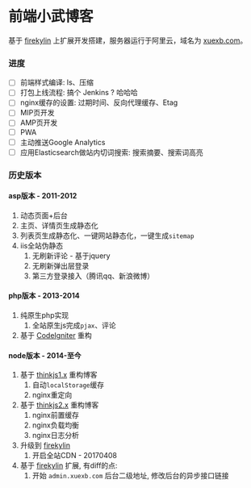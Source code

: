 # 前端小武博客

基于 [firekylin](https://github.com/firekylin/firekylin) 上扩展开发搭建，服务器运行于阿里云，域名为 [xuexb.com](https://xuexb.com/)。

### 进度

- [ ] 前端样式编译: ls、压缩
- [ ] 打包上线流程: 搞个 Jenkins ? 哈哈哈
- [ ] nginx缓存的设置: 过期时间、反向代理缓存、Etag
- [ ] MIP页开发
- [ ] AMP页开发
- [ ] PWA
- [ ] 主动推送Google Analytics
- [ ] 应用Elasticsearch做站内切词搜索: 搜索摘要、搜索词高亮

### 历史版本

#### asp版本 - 2011-2012

1. 动态页面+后台
1. 主页、详情页生成静态化
1. 列表页生成静态化、一键网站静态化，一键生成`sitemap`
1. iis全站伪静态
    1. 无刷新评论 - 基于jquery
    1. 无刷新弹出层登录
    1. 第三方登录接入（腾讯qq、新浪微博）

#### php版本 - 2013-2014

1. 纯原生php实现
    1. 全站原生js完成`pjax`、评论
1. 基于 [CodeIgniter](http://www.codeigniter.com/) 重构

#### node版本 - 2014-至今

1. 基于 [thinkjs1.x](https://thinkjs.org/) 重构博客
    1. 自动`localStorage`缓存
    1. nginx重定向
1. 基于 [thinkjs2.x](https://thinkjs.org/) 重构博客
    1. nginx前置缓存
    1. nginx负载均衡
    1. nginx日志分析
1. 升级到 [firekylin](https://github.com/75team/firekylin) 
    1. 开启全站CDN - 20170408
1. 基于 [firekylin](https://github.com/75team/firekylin)  扩展, 有diff的点:
    1. 开始 `admin.xuexb.com` 后台二级地址, 修改后台的异步接口链接